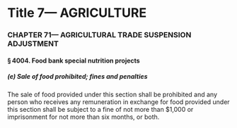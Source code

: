 
# Title 7— AGRICULTURE
### CHAPTER 71— AGRICULTURAL TRADE SUSPENSION ADJUSTMENT
#### § 4004. Food bank special nutrition projects
##### (e) Sale of food prohibited; fines and penalties

The sale of food provided under this section shall be prohibited and any person who receives any remuneration in exchange for food provided under this section shall be subject to a fine of not more than $1,000 or imprisonment for not more than six months, or both.
